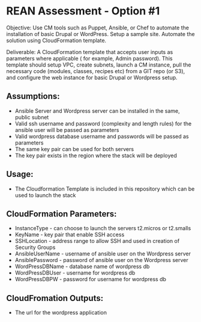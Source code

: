 # REAN Assessment - Option #1
Objective: Use CM tools such as Puppet, Ansible, or Chef to automate the installation of basic Drupal or WordPress. Setup a sample site. Automate the solution using CloudFormation template.

Deliverable: A CloudFormation template that accepts user inputs as parameters where applicable ( for example, Admin password). This template should setup VPC, create subnets, launch a CM instance, pull the necessary code (modules, classes, recipes etc) from a GIT repo (or S3), and configure the web instance for basic Drupal or Wordpress setup.

## Assumptions:

* Ansible Server and Wordpress server can be installed in the same, public subnet
* Valid ssh username and password (complexity and length rules) for the ansible user will be passed as parameters
* Valid wordpress database username and passwords will be passed as parameters
* The same key pair can be used for both servers
* The key pair exists in the region where the stack will be deployed

## Usage:

* The Cloudformation Template is included in this repository which can be used to launch the stack

## CloudFormation Parameters:

* InstanceType - can choose to launch the servers t2.micros or t2.smalls
* KeyName - key pair that enable SSH access
* SSHLocation - address range to allow SSH and used in creation of Security Groups
* AnsibleUserName - username of ansible user on the Wordpress server
* AnsiblePassword - password of ansible user on the Wordpress server
* WordPressDBName - database name of wordpress db
* WordPressDBUser - username for wordpress db
* WordPressDBPW - password for username for wordpress db

## CloudFromation Outputs:

* The url for the wordpress application
